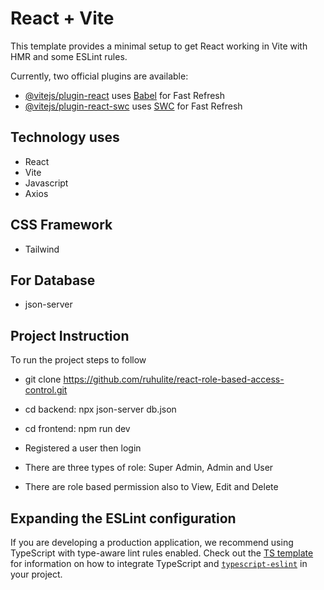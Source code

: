 # React + Vite

This template provides a minimal setup to get React working in Vite with HMR and some ESLint rules.

Currently, two official plugins are available:

- [@vitejs/plugin-react](https://github.com/vitejs/vite-plugin-react/blob/main/packages/plugin-react) uses [Babel](https://babeljs.io/) for Fast Refresh
- [@vitejs/plugin-react-swc](https://github.com/vitejs/vite-plugin-react/blob/main/packages/plugin-react-swc) uses [SWC](https://swc.rs/) for Fast Refresh


## Technology uses
- React
- Vite
- Javascript
- Axios

## CSS Framework
- Tailwind

## For Database
- json-server

## Project Instruction

To run the project steps to follow

- git clone https://github.com/ruhulite/react-role-based-access-control.git

- cd backend: npx json-server db.json
- cd frontend: npm run dev
- Registered a user then login
- There are three types of role: Super Admin, Admin and User
- There are role based permission also to View, Edit and Delete


## Expanding the ESLint configuration

If you are developing a production application, we recommend using TypeScript with type-aware lint rules enabled. Check out the [TS template](https://github.com/vitejs/vite/tree/main/packages/create-vite/template-react-ts) for information on how to integrate TypeScript and [`typescript-eslint`](https://typescript-eslint.io) in your project.

